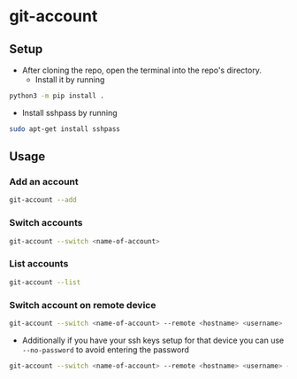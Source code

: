 # git-account

## Setup

- After cloning the repo, open the terminal into the repo's directory.
  - Install it by running

```bash
python3 -m pip install .
```

- Install sshpass by running

```bash
sudo apt-get install sshpass
```

## Usage

### Add an account

```bash
git-account --add
```

### Switch accounts
  
```bash
git-account --switch <name-of-account>
```

### List accounts

```bash
git-account --list
```

### Switch account on remote device

```bash
git-account --switch <name-of-account> --remote <hostname> <username>
```

- Additionally if you have your ssh keys setup for that device you can use ```--no-password``` to avoid entering the password

```bash
git-account --switch <name-of-account> --remote <hostname> <username> --no-password
```
